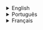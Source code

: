 <details>
  <summary>English</summary>
  
  I am interested in .NET/C# development and compilers in general. You can contact me via email at [pedro@windisch.com.br](mailto:pedro@windisch.com.br) (preferred) or [pedrowindisch@gmail.com](mailto:pedrowindisch@gmail.com). Additionally, I'm also available on [LinkedIn](https://linkedin.com/in/pedrowindisch).
</details>

<details>
  <summary>Português</summary>

  Com interesse em .NET e C#, além de compiladores e linguagens de programação no geral. Estou disponível para contato via meu e-mail profissional: [pedro@windisch.com.br](mailto:pedro@windisch.com.br); ou pessoal: [pedrowindisch@gmail.com](mailto:pedrowindisch@gmail.com). Também estou no [LinkedIn](https://linkedin.com/in/pedrowindisch). 
</details>

<details>
  <summary>Français</summary>

  Je m'intéresse au développement C#/.NET et aux compilateurs en géneral. Voulez-vous en parler avec moi ? Mon adresse principale est [pedro@windisch.com.br](mailto:pedro@windisch.com.br), et mon adresse secondaire est [pedrowindisch@gmail.com](mailto:pedrowindisch@gmail.com). Je suis également disponible sur [LinkedIn](https://linkedin.com/in/pedrowindisch).
</details>
